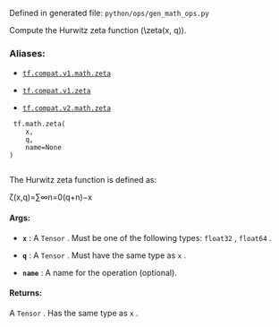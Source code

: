

Defined in generated file:  `python/ops/gen_math_ops.py` 

Compute the Hurwitz zeta function \(\zeta(x, q)\).



### Aliases:

- [ `tf.compat.v1.math.zeta` ](/api_docs/python/tf/math/zeta)

- [ `tf.compat.v1.zeta` ](/api_docs/python/tf/math/zeta)

- [ `tf.compat.v2.math.zeta` ](/api_docs/python/tf/math/zeta)



```
 tf.math.zeta(
    x,
    q,
    name=None
)
 
```

The Hurwitz zeta function is defined as:

ζ(x,q)=∑∞n=0(q+n)−x



#### Args:

- **`x`** : A  `Tensor` . Must be one of the following types:  `float32` ,  `float64` .

- **`q`** : A  `Tensor` . Must have the same type as  `x` .

- **`name`** : A name for the operation (optional).



#### Returns:
A  `Tensor` . Has the same type as  `x` .


